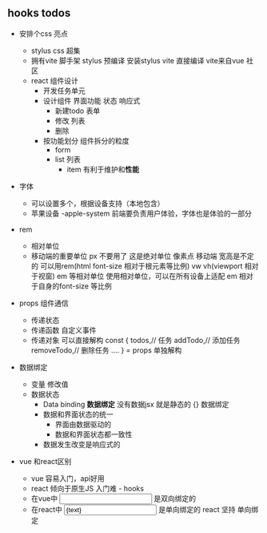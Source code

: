 ## hooks todos

- 安排个css 亮点
    - stylus 
       css 超集
    - 拥有vite 脚手架
        stylus 预编译 安装stylus vite 直接编译
        vite来自vue 社区
    - react 组件设计
       - 开发任务单元
       - 设计组件
           界面功能 状态 响应式
           - 新建todo 表单
           - 修改 列表 
           - 删除 
       - 按功能划分 组件拆分的粒度
           - form
           - list 列表
                - item 有利于维护和**性能** 

- 字体
    - 可以设置多个，根据设备支持（本地包含）
    - 苹果设备 -apple-system 前端要负责用户体验，字体也是体验的一部分
- rem
    - 相对单位
    - 移动端的重要单位 px 不要用了 这是绝对单位 像素点
        移动端 宽高是不定的 可以用rem(html font-size 相对于根元素等比例) vw vh(viewport 相对于视窗) em 等相对单位
        使用相对单位，可以在所有设备上适配
        em 相对于自身的font-size 等比例 

- props  组件通信
    - 传递状态
    - 传递函数 自定义事件
    - 传递对象 可以直接解构 
        const {
            todos,// 任务
            addTodo,// 添加任务
            removeTodo,// 删除任务
            ....
        } = props 单独解构


- 数据绑定
    - 变量 修改值
    - 数据状态 
        - Data binding **数据绑定** 没有数据jsx 就是静态的
        {} 数据绑定 
        - 数据和界面状态的统一 
           - 界面由数据驱动的 
           - 数据和界面状态都一致性
        - 数据发生改变是响应式的 
         


- vue 和react区别
    - vue 容易入门，api好用
    - react 倾向于原生JS  入门难
          - hooks
    - 在vue中 <input v-model="text"/> 是双向绑定的
    - 在react中  <input value={text} onChange={handleChange}/> 是单向绑定的
    react 坚持 单向绑定 

    
        
